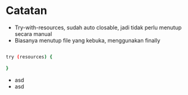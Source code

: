 # Catatan

- Try-with-resources, sudah auto closable, jadi tidak perlu menutup secara manual
- Biasanya menutup file yang kebuka, menggunakan finally
```bash

try (resources) {
  
} 

```
- asd
- asd